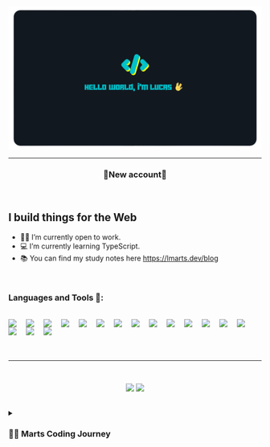 <img src="README BANNER.png">
<hr />
<h3 align="center">🚨New account🚨</h3>
<br />

## I build things for the Web
- 👨‍💻 I’m currently open to work.
- 💻 I’m currently learning TypeScript.
- 📚 You can find my study notes here https://lmarts.dev/blog

<br />

### Languages and Tools 🧰:

<br />

<img align="left"  width="25px" style="padding-right:10px;" src="https://cdn.jsdelivr.net/gh/devicons/devicon/icons/javascript/javascript-original.svg" />
<img align="left"  width="25px" style="padding-right:10px;" src="https://cdn.jsdelivr.net/gh/devicons/devicon/icons/typescript/typescript-original.svg" />
<img align="left"  width="25px" style="padding-right:10px;" src="https://cdn.jsdelivr.net/gh/devicons/devicon/icons/python/python-original.svg" />
<img align="left"  width="25px" style="padding-right:10px;" src="https://cdn.jsdelivr.net/gh/devicons/devicon/icons/html5/html5-original.svg" />
<img align="left"  width="25px" style="padding-right:10px;" src="https://cdn.jsdelivr.net/gh/devicons/devicon/icons/css3/css3-original.svg" />
<img align="left"  width="25px" style="padding-right:10px;" src="https://cdn.jsdelivr.net/gh/devicons/devicon/icons/react/react-original.svg" />
<img align="left"  width="25px" style="padding-right:10px;" src="https://cdn.jsdelivr.net/gh/devicons/devicon/icons/nodejs/nodejs-original.svg" />
<img align="left"  width="25px" style="padding-right:10px;" src="https://cdn.jsdelivr.net/gh/devicons/devicon/icons/mysql/mysql-original-wordmark.svg" />
<img align="left"  width="25px" style="padding-right:10px;" src="https://cdn.jsdelivr.net/gh/devicons/devicon/icons/mongodb/mongodb-original-wordmark.svg" />
<img align="left"  width="25px" style="padding-right:10px;" src="https://cdn.jsdelivr.net/gh/devicons/devicon/icons/mocha/mocha-plain.svg" />
<img align="left"  width="25px" style="padding-right:10px;" src="https://cdn.jsdelivr.net/gh/devicons/devicon/icons/jest/jest-plain.svg" />
<img align="left"  width="25px" style="padding-right:10px;" src="https://cdn.jsdelivr.net/gh/devicons/devicon/icons/bash/bash-original.svg" />
<img align="left"  width="25px" style="padding-right:10px;" src="https://cdn.jsdelivr.net/gh/devicons/devicon/icons/linux/linux-original.svg" />
<img align="left"  width="25px" style="padding-right:10px;" src="https://cdn.jsdelivr.net/gh/devicons/devicon/icons/vscode/vscode-original.svg" />
<img align="left"  width="25px" style="padding-right:10px;" src="https://cdn.jsdelivr.net/gh/devicons/devicon/icons/git/git-original.svg" />
<img align="left"  width="25px" style="padding-right:10px;" src="https://cdn.jsdelivr.net/gh/devicons/devicon/icons/github/github-original.svg" />
<img align="left"  width="25px" style="padding-right:10px;" src="https://cdn.jsdelivr.net/gh/devicons/devicon/icons/firebase/firebase-plain.svg" />

<br />
<br />
<br />
<br />

<hr />
<br />
<p  align="center">
  <img height="180em" src = "https://github-readme-stats.vercel.app/api/top-langs/?username=martsDev&layout=compact&theme=tokyonight">
  
   <img height="180em" src = "https://github-readme-stats.vercel.app/api?username=martsDev&show_icons=true&theme=tokyonight">
</p>

<br />

<details>
 <summary><h3>👨‍💻 Marts Coding Journey</h3></summary>
   I'm a Full Stack Web Developer located in Brazil. My programming journey started at 2018 studing Java as autodidact and at 2020 I decided to improve and formalize my studies at Trybe, a programming school specialized in training web developers able to face the challenges of the market.
   My skills are specialized in JavaScript ecosystem, and I'm always learning something new or just improving what I already know.



[website]: https://holistic-developer.com/
[youtube]: https://www.youtube.com/
[instagram]: https://www.instagram.com/
[linkedin]: https://linkedin.com/in/lucassilvamarts
[portfolio]: https://github.com/LucasSilvaMarts



